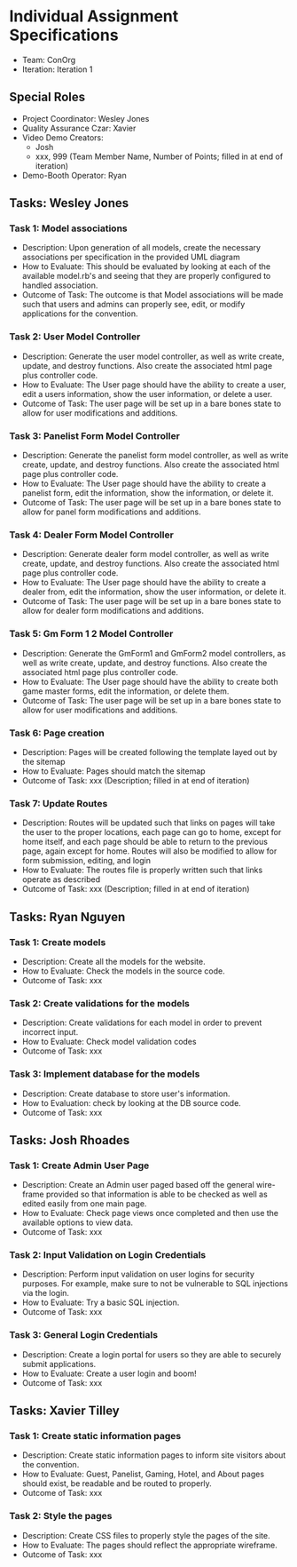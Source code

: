 # Individual Assignment Specifications

- Team: ConOrg
- Iteration: Iteration 1

## Special Roles

- Project Coordinator: Wesley Jones
- Quality Assurance Czar: Xavier
- Video Demo Creators:
  - Josh
  - xxx, 999 (Team Member Name, Number of Points; filled in at end of iteration)
- Demo-Booth Operator: Ryan

## Tasks: Wesley Jones

### Task 1: Model associations

- Description: Upon generation of all models, create the necessary associations per specification in the provided UML diagram
- How to Evaluate: This should be evaluated by looking at each of the available model.rb's and seeing that they are properly configured to handled association.
- Outcome of Task: The outcome is that Model associations will be made such that users and admins can properly see, edit, or modify applications for the convention.

### Task 2: User Model Controller

- Description: Generate the user model controller, as well as write create, update, and destroy functions. Also create the associated html page plus controller code.
- How to Evaluate: The User page should have the ability to create a user, edit a users information, show the user information, or delete a user.
- Outcome of Task: The user page will be set up in a bare bones state to allow for user modifications and additions.

### Task 3: Panelist Form Model Controller

- Description: Generate the panelist form model controller, as well as write create, update, and destroy functions. Also create the associated html page plus controller code.
- How to Evaluate: The User page should have the ability to create a panelist form, edit the information, show the information, or delete it.
- Outcome of Task: The user page will be set up in a bare bones state to allow for panel form modifications and additions.

### Task 4: Dealer Form Model Controller

- Description: Generate dealer form model controller, as well as write create, update, and destroy functions. Also create the associated html page plus controller code.
- How to Evaluate: The User page should have the ability to create a dealer from, edit the information, show the user information, or delete it.
- Outcome of Task: The user page will be set up in a bare bones state to allow for dealer form modifications and additions.

### Task 5: Gm Form 1 2 Model Controller

- Description: Generate the GmForm1 and GmForm2 model controllers, as well as write create, update, and destroy functions. Also create the associated html page plus controller code.
- How to Evaluate: The User page should have the ability to create both game master forms, edit the information, or delete them.
- Outcome of Task: The user page will be set up in a bare bones state to allow for user modifications and additions.

### Task 6: Page creation

- Description: Pages will be created following the template layed out by the sitemap
- How to Evaluate: Pages should match the sitemap
- Outcome of Task: xxx (Description; filled in at end of iteration)

### Task 7: Update Routes

- Description: Routes will be updated such that links on pages will take the user to the proper locations, each page can go to home, except for home itself, and each page should be able to return to the previous page, again except for home. Routes will also be modified to allow for form submission, editing, and login
- How to Evaluate: The routes file is properly written such that links operate as described
- Outcome of Task: xxx (Description; filled in at end of iteration)

## Tasks: Ryan Nguyen

### Task 1: Create models

- Description: Create all the models for the website.
- How to Evaluate: Check the models in the source code.
- Outcome of Task: xxx

### Task 2: Create validations for the models

- Description: Create validations for each model in order to prevent incorrect input.
- How to Evaluate: Check model validation codes
- Outcome of Task: xxx

### Task 3: Implement database for the models

- Description: Create database to store user's information.
- How to Evaluation: check by looking at the DB source code.
- Outcome of Task: xxx

## Tasks: Josh Rhoades

### Task 1: Create Admin User Page

- Description: Create an Admin user paged based off the general wire-frame provided so that information is able to be checked as well as edited easily from one main page. 
- How to Evaluate: Check page views once completed and then use the available options to view data. 
- Outcome of Task: xxx

### Task 2: Input Validation on Login Credentials

- Description: Perform input validation on user logins for security purposes. For example, make sure to not be vulnerable to SQL injections via the login.
- How to Evaluate: Try a basic SQL injection.
- Outcome of Task: xxx

### Task 3: General Login Credentials

- Description: Create a login portal for users so they are able to securely submit applications.
- How to Evaluate: Create a user login and boom!
- Outcome of Task: xxx

## Tasks: Xavier Tilley

### Task 1: Create static information pages

- Description: Create static information pages to inform site visitors about the convention.
- How to Evaluate: Guest, Panelist, Gaming, Hotel, and About pages should exist, be readable and be routed to properly.
- Outcome of Task: xxx

### Task 2: Style the pages

- Description: Create CSS files to properly style the pages of the site.
- How to Evaluate: The pages should reflect the appropriate wireframe.
- Outcome of Task: xxx
